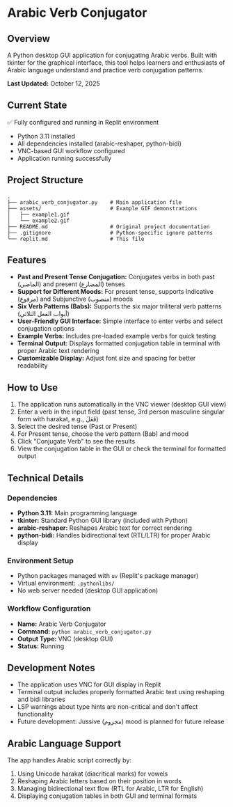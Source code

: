 # Arabic Verb Conjugator

## Overview
A Python desktop GUI application for conjugating Arabic verbs. Built with tkinter for the graphical interface, this tool helps learners and enthusiasts of Arabic language understand and practice verb conjugation patterns.

**Last Updated:** October 12, 2025

## Current State
✅ Fully configured and running in Replit environment
- Python 3.11 installed
- All dependencies installed (arabic-reshaper, python-bidi)
- VNC-based GUI workflow configured
- Application running successfully

## Project Structure
```
.
├── arabic_verb_conjugator.py    # Main application file
├── assets/                      # Example GIF demonstrations
│   ├── example1.gif
│   └── example2.gif
├── README.md                    # Original project documentation
├── .gitignore                   # Python-specific ignore patterns
└── replit.md                    # This file
```

## Features
- **Past and Present Tense Conjugation:** Conjugates verbs in both past (الماضي) and present (المضارع) tenses
- **Support for Different Moods:** For present tense, supports Indicative (مرفوع) and Subjunctive (منصوب) moods
- **Six Verb Patterns (Babs):** Supports the six major triliteral verb patterns (أبواب الفعل الثلاثي)
- **User-Friendly GUI Interface:** Simple interface to enter verbs and select conjugation options
- **Example Verbs:** Includes pre-loaded example verbs for quick testing
- **Terminal Output:** Displays formatted conjugation table in terminal with proper Arabic text rendering
- **Customizable Display:** Adjust font size and spacing for better readability

## How to Use
1. The application runs automatically in the VNC viewer (desktop GUI view)
2. Enter a verb in the input field (past tense, 3rd person masculine singular form with harakat, e.g., فَعَلَ)
3. Select the desired tense (Past or Present)
4. For Present tense, choose the verb pattern (Bab) and mood
5. Click "Conjugate Verb" to see the results
6. View the conjugation table in the GUI or check the terminal for formatted output

## Technical Details

### Dependencies
- **Python 3.11:** Main programming language
- **tkinter:** Standard Python GUI library (included with Python)
- **arabic-reshaper:** Reshapes Arabic text for correct rendering
- **python-bidi:** Handles bidirectional text (RTL/LTR) for proper Arabic display

### Environment Setup
- Python packages managed with `uv` (Replit's package manager)
- Virtual environment: `.pythonlibs/`
- No web server needed (desktop GUI application)

### Workflow Configuration
- **Name:** Arabic Verb Conjugator
- **Command:** `python arabic_verb_conjugator.py`
- **Output Type:** VNC (desktop GUI)
- **Status:** Running

## Development Notes
- The application uses VNC for GUI display in Replit
- Terminal output includes properly formatted Arabic text using reshaping and bidi libraries
- LSP warnings about type hints are non-critical and don't affect functionality
- Future development: Jussive (مجزوم) mood is planned for future release

## Arabic Language Support
The app handles Arabic script correctly by:
1. Using Unicode harakat (diacritical marks) for vowels
2. Reshaping Arabic letters based on their position in words
3. Managing bidirectional text flow (RTL for Arabic, LTR for English)
4. Displaying conjugation tables in both GUI and terminal formats
